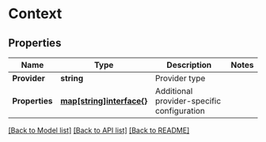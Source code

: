 # Context

## Properties

Name | Type | Description | Notes
------------ | ------------- | ------------- | -------------
**Provider** | **string** | Provider type | 
**Properties** | [**map[string]interface{}**](.md) | Additional provider-specific configuration | 

[[Back to Model list]](../README.md#documentation-for-models) [[Back to API list]](../README.md#documentation-for-api-endpoints) [[Back to README]](../README.md)


